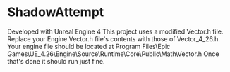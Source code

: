 # ShadowAttempt

Developed with Unreal Engine 4
This project uses a modified Vector.h file. Replace your Engine Vector.h file's contents with those of Vector_4_26.h. 
Your engine file should be located at Program Files\Epic Games\UE_4.26\Engine\Source\Runtime\Core\Public\Math\Vector.h
Once that's done it should run just fine.
